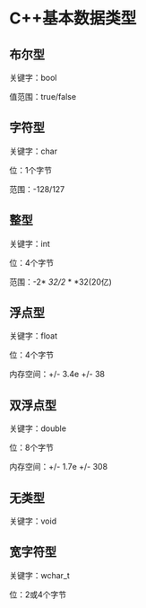 # C++基本数据类型

## 布尔型

关键字：bool

值范围：true/false

## 字符型

关键字：char

位：1个字节

范围：-128/127

## 整型

关键字：int

位：4个字节

范围：-2* *32/2* * *32(20亿)

## 浮点型

关键字：float

位：4个字节

内存空间：+/- 3.4e +/- 38 

## 双浮点型

关键字：double

位：8个字节

内存空间：+/- 1.7e +/- 308

## 无类型

关键字：void

## 宽字符型

关键字：wchar_t

位：2或4个字节

